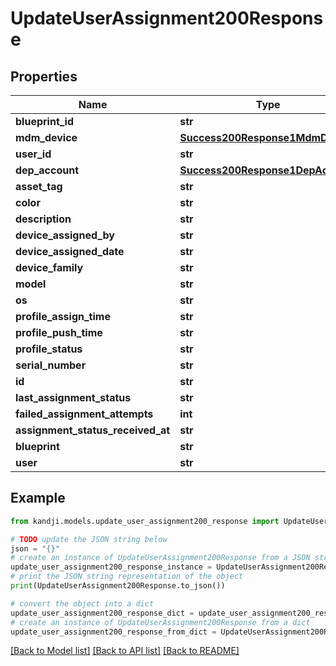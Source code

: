 # UpdateUserAssignment200Response


## Properties

Name | Type | Description | Notes
------------ | ------------- | ------------- | -------------
**blueprint_id** | **str** |  | [optional] 
**mdm_device** | [**Success200Response1MdmDevice**](Success200Response1MdmDevice.md) |  | [optional] 
**user_id** | **str** |  | [optional] 
**dep_account** | [**Success200Response1DepAccount**](Success200Response1DepAccount.md) |  | [optional] 
**asset_tag** | **str** |  | [optional] 
**color** | **str** |  | [optional] 
**description** | **str** |  | [optional] 
**device_assigned_by** | **str** |  | [optional] 
**device_assigned_date** | **str** |  | [optional] 
**device_family** | **str** |  | [optional] 
**model** | **str** |  | [optional] 
**os** | **str** |  | [optional] 
**profile_assign_time** | **str** |  | [optional] 
**profile_push_time** | **str** |  | [optional] 
**profile_status** | **str** |  | [optional] 
**serial_number** | **str** |  | [optional] 
**id** | **str** |  | [optional] 
**last_assignment_status** | **str** |  | [optional] 
**failed_assignment_attempts** | **int** |  | [optional] 
**assignment_status_received_at** | **str** |  | [optional] 
**blueprint** | **str** |  | [optional] 
**user** | **str** |  | [optional] 

## Example

```python
from kandji.models.update_user_assignment200_response import UpdateUserAssignment200Response

# TODO update the JSON string below
json = "{}"
# create an instance of UpdateUserAssignment200Response from a JSON string
update_user_assignment200_response_instance = UpdateUserAssignment200Response.from_json(json)
# print the JSON string representation of the object
print(UpdateUserAssignment200Response.to_json())

# convert the object into a dict
update_user_assignment200_response_dict = update_user_assignment200_response_instance.to_dict()
# create an instance of UpdateUserAssignment200Response from a dict
update_user_assignment200_response_from_dict = UpdateUserAssignment200Response.from_dict(update_user_assignment200_response_dict)
```
[[Back to Model list]](../README.md#documentation-for-models) [[Back to API list]](../README.md#documentation-for-api-endpoints) [[Back to README]](../README.md)


